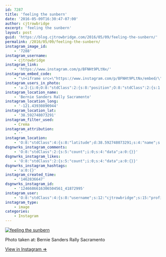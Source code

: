 ```yaml
---
id: 7287
title: 'feeling the sunbern'
date: '2016-05-09T16:30:47-07:00'
author: cjtrowbridge
excerpt: 'feeling the sunbern'
layout: post
guid: 'https://blog.cjtrowbridge.com/2016/05/09/feeling-the-sunbern/'
permalink: /2016/05/09/feeling-the-sunbern/
instagram_image_id:
    - '7288'
instagram_username:
    - cjtrowbridge
instagram_link:
    - 'https://www.instagram.com/p/BFNHt9PLtNx/'
instagram_embed_code:
    - "\n<iframe src=\"https://www.instagram.com/p/BFNHt9PLtNx/embed/\" width=\"612\" height=\"710\" frameborder=\"0\" scrolling=\"no\" allowtransparency=\"true\" class=\"insta-image-embed\"></iframe>\n"
instagram_users_in_photo:
    - 'a:2:{i:0;O:8:"stdClass":2:{s:8:"position";O:8:"stdClass":2:{s:1:"y";d:0.37222221;s:1:"x";d:0.24652778;}s:4:"user";O:8:"stdClass":4:{s:8:"username";s:12:"cjtrowbridge";s:15:"profile_picture";s:96:"https://scontent.cdninstagram.com/t51.2885-19/s150x150/12081186_1759494767611229_280555941_a.jpg";s:2:"id";s:8:"41872995";s:9:"full_name";s:13:"CJ Trowbridge";}}i:1;O:8:"stdClass":2:{s:8:"position";O:8:"stdClass":2:{s:1:"y";d:0.325;s:1:"x";d:0.7875;}s:4:"user";O:8:"stdClass":4:{s:8:"username";s:19:"jennyhortondavidson";s:15:"profile_picture";s:87:"https://scontent.cdninstagram.com/t51.2885-19/11906329_960233084022564_1448528159_a.jpg";s:2:"id";s:10:"1699852097";s:9:"full_name";s:21:"Jenny Horton Davidson";}}}'
instagram_location_name:
    - 'Bernie Sanders Rally Sacramento'
instagram_location_long:
    - '-121.43930890944'
instagram_location_lat:
    - '38.592748073291'
instagram_filter_used:
    - Crema
instagram_attribution:
    - ''
instagram_location:
    - 'O:8:"stdClass":4:{s:8:"latitude";d:38.592748073291;s:4:"name";s:31:"Bernie Sanders Rally Sacramento";s:9:"longitude";d:-121.43930890944;s:2:"id";i:602950869863522;}'
dsgnwrks_instagram_comments:
    - 'O:8:"stdClass":2:{s:5:"count";i:0;s:4:"data";a:0:{}}'
dsgnwrks_instagram_likes:
    - 'O:8:"stdClass":2:{s:5:"count";i:0;s:4:"data";a:0:{}}'
dsgnwrks_instagram_hashtags:
    - 'a:0:{}'
instagram_created_time:
    - '1462836647'
dsgnwrks_instagram_id:
    - '1246686616306504561_41872995'
instagram_user:
    - 'O:8:"stdClass":4:{s:8:"username";s:12:"cjtrowbridge";s:15:"profile_picture";s:96:"https://scontent.cdninstagram.com/t51.2885-19/s150x150/12081186_1759494767611229_280555941_a.jpg";s:2:"id";s:8:"41872995";s:9:"full_name";s:13:"CJ Trowbridge";}'
instagram_type:
    - image
categories:
    - Instagram
---
```


[![feeling the sunbern](https://blog.cjtrowbridge.com/wp-content/uploads/2016/05/1462836647-1-1.jpg)](https://www.instagram.com/p/BFNHt9PLtNx/)

Photo taken at: Bernie Sanders Rally Sacramento

[View in Instagram ⇒](https://www.instagram.com/p/BFNHt9PLtNx/)